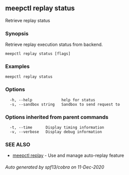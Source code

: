## meepctl replay status

Retrieve replay status

### Synopsis

Retrieve replay execution status from backend.

```
meepctl replay status [flags]
```

### Examples

```
meepctl replay status
```

### Options

```
  -h, --help             help for status
  -s, --sandbox string   Sandbox to send request to
```

### Options inherited from parent commands

```
  -t, --time      Display timing information
  -v, --verbose   Display debug information
```

### SEE ALSO

* [meepctl replay](meepctl_replay.md)	 - Use and manage auto-replay feature

###### Auto generated by spf13/cobra on 11-Dec-2020
